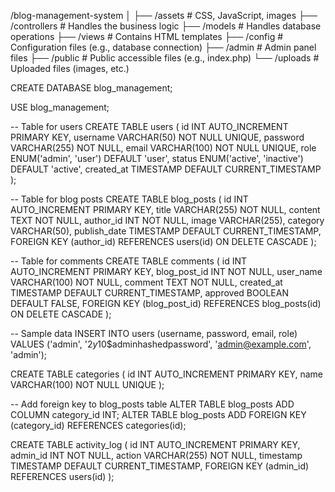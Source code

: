 /blog-management-system
│
├── /assets            # CSS, JavaScript, images
├── /controllers       # Handles the business logic
├── /models            # Handles database operations
├── /views             # Contains HTML templates
├── /config            # Configuration files (e.g., database connection)
├── /admin             # Admin panel files
├── /public            # Public accessible files (e.g., index.php)
└── /uploads           # Uploaded files (images, etc.)


CREATE DATABASE blog_management;

USE blog_management;

-- Table for users
CREATE TABLE users (
    id INT AUTO_INCREMENT PRIMARY KEY,
    username VARCHAR(50) NOT NULL UNIQUE,
    password VARCHAR(255) NOT NULL,
    email VARCHAR(100) NOT NULL UNIQUE,
    role ENUM('admin', 'user') DEFAULT 'user',
    status ENUM('active', 'inactive') DEFAULT 'active',
    created_at TIMESTAMP DEFAULT CURRENT_TIMESTAMP
);

-- Table for blog posts
CREATE TABLE blog_posts (
    id INT AUTO_INCREMENT PRIMARY KEY,
    title VARCHAR(255) NOT NULL,
    content TEXT NOT NULL,
    author_id INT NOT NULL,
    image VARCHAR(255),
    category VARCHAR(50),
    publish_date TIMESTAMP DEFAULT CURRENT_TIMESTAMP,
    FOREIGN KEY (author_id) REFERENCES users(id) ON DELETE CASCADE
);

-- Table for comments
CREATE TABLE comments (
    id INT AUTO_INCREMENT PRIMARY KEY,
    blog_post_id INT NOT NULL,
    user_name VARCHAR(100) NOT NULL,
    comment TEXT NOT NULL,
    created_at TIMESTAMP DEFAULT CURRENT_TIMESTAMP,
    approved BOOLEAN DEFAULT FALSE,
    FOREIGN KEY (blog_post_id) REFERENCES blog_posts(id) ON DELETE CASCADE
);

-- Sample data
INSERT INTO users (username, password, email, role) VALUES 
('admin', '$2y$10$adminhashedpassword', 'admin@example.com', 'admin');



CREATE TABLE categories (
    id INT AUTO_INCREMENT PRIMARY KEY,
    name VARCHAR(100) NOT NULL UNIQUE
);

-- Add foreign key to blog_posts table
ALTER TABLE blog_posts ADD COLUMN category_id INT;
ALTER TABLE blog_posts ADD FOREIGN KEY (category_id) REFERENCES categories(id);


CREATE TABLE activity_log (
    id INT AUTO_INCREMENT PRIMARY KEY,
    admin_id INT NOT NULL,
    action VARCHAR(255) NOT NULL,
    timestamp TIMESTAMP DEFAULT CURRENT_TIMESTAMP,
    FOREIGN KEY (admin_id) REFERENCES users(id)
);

